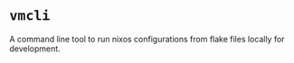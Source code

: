 # `vmcli`

A command line tool to run nixos configurations from flake files locally for development.
